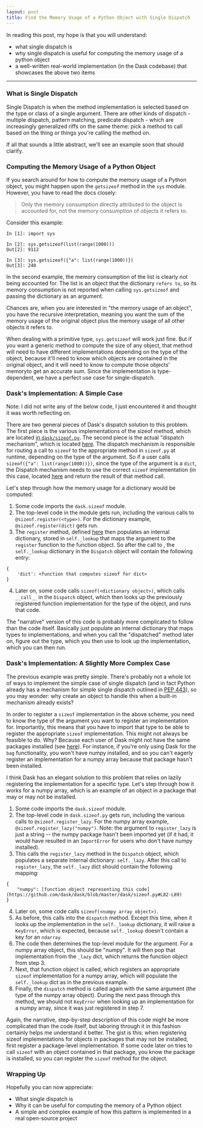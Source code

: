 ```yaml
---
layout: post
title: Find the Memory Usage of a Python Object with Single Dispatch
---
```


In reading this post, my hope is that you will understand:
* what single dispatch is
* why single dispatch is useful for computing the memory usage of a python object
* a well-written real-world implementation (in the Dask codebase) that showcases the above two items

----

### What is Single Dispatch 

Single Dispatch is when the method implementation is selected based on the type or class of a single argument. There are other kinds of dispatch - multiple dispatch, pattern matching, predicate dispatch - which are increasingly generalized riffs on the same theme: pick a method to call based on the thing or things you're calling the method on. 

If all that sounds a little abstract, we'll see an example soon that should clarify.


### Computing the Memory Usage of a Python Object

If you search around for how to compute the memory usage of a Python object, you might happen upon the `getsizeof` method in the `sys` module. However, you have to read the docs closely: 

> Only the memory consumption directly attributed to the object is accounted for, not the memory consumption of objects it refers to.

Consider this example:
```
In [1]: import sys

In [2]: sys.getsizeof(list(range(1000)))
Out[2]: 9112

In [3]: sys.getsizeof({"a": list(range(1000))})
Out[3]: 240
```

In the second example, the memory consumption of the list is clearly not being accounted for. The list is an object that the dictionary `refers to`, so its memory consumption is not reported when calling `sys.getsizeof` and passing the dictionary as an argument. 

Chances are, when you are interested in "the memory usage of an object", you have the recursive interpretation, meaning you want the sum of the memory usage of the original object plus the memory usage of all other objects it refers to. 

When dealing with a primitive type, `sys.getsizeof` will work just fine. But if you want a generic method to compute the size of any object, that method will need to have different implementations depending on the type of the object, because it'll need to know which objects are contained in the original object, and it will need to know to compute those objects' memoryto get an accurate sum. Since the implementation is type-dependent, we have a perfect use case for single-dispatch.


### Dask's Implementation: A Simple Case 

Note: I did not write any of the below code, I just encountered it and thought it was worth reflecting on.

There are two general pieces of Dask's dispatch solution to this problem. The first piece is the various implementations of the sizeof method, which are located [in `dask/sizeof.py`](https://github.com/dask/dask/blob/master/dask/sizeof.py). The second piece is the actual "dispatch mechanism", which is located [here](https://github.com/dask/dask/blob/master/dask/utils.py#L442). The dispatch mechanism is responsible for routing a call to `sizeof` to the appropriate method in `sizeof.py` at runtime, depending on the type of the argument. So if a user calls `sizeof({"a": list(range(1000))})`, since the type of the argument is a `dict`, the Dispatch mechanism needs to use the correct `sizeof` implementation (in this case, located [here](https://github.com/dask/dask/blob/master/dask/sizeof.py#L41) and return the result of that method call.

Let's step through how the memory usage for a dictionary would be computed: 

1. Some code imports the `dask.sizeof` module. 
2. The top-level code in the module gets run, including the various calls to `@sizeof.register(<type>)`. For the dictionary example, `@sizeof.register(dict)` gets run. 
3. The `register` method, defined [here](https://github.com/dask/dask/blob/master/dask/utils.py#L451) then populates an internal dictionary, stored in `self._lookup` that maps the argument to the `register` function to the function object. So after the call to , the `self._lookup` dictionary in the `Dispatch` object will contain the following entry: 
```
{
	'dict': <function that computes sizeof for dict>
}
```
4. Later on, some code calls `sizeof(<dictionary object>)`, which calls `__call__` in the `Dispatch` object, which then looks up the previously registered function implementation for the type of the object, and runs that code. 

The "narrative" version of this code is probably more complicated to follow than the code itself. Basically just populate an internal dictionary that maps types to implementations, and when you call the "dispatched" method later on, figure out the type, which you then use to look up the implementation, which you can then run.


### Dask's Implementation: A Slightly More Complex Case

The previous example was pretty simple. There's probably not a whole lot of ways to implement the simple case of single dispatch (and in fact Python already has a mechanism for simple single dispatch outlined in [PEP 443](https://www.python.org/dev/peps/pep-0443/)), so you may wonder: why create an object to handle this when a built-in mechanism already exists?

In order to register a `sizeof` implementation in the above scheme, you need to know the type of the argument you want to register an implementation for. Importantly, this means that you have to import that type to be able to register the appropriate `sizeof` implementation. This might not always be feasible to do. Why? Because each user of Dask might not have the same packages installed (see [here](https://github.com/dask/dask/blob/master/setup.py#L11-L27)). For instance, if you're only using Dask for the `bag` functionality, you won't have numpy installed, and so you can't eagerly register an implementation for a numpy array because that package hasn't been installed. 

I think Dask has an elegant solution to this problem that relies on lazily registering the implementation for a specific type. Let's step through how it works for a numpy array, which is an example of an object in a package that may or may not be installed.

1. Some code imports the `dask.sizeof` module. 
2. The top-level code in `dask.sizeof.py` gets run, including the various calls to `@sizeof.register_lazy`. For the numpy array example, `@sizeof.register_lazy("numpy")`. Note: the argument to `register_lazy` is just a string -- the numpy package hasn't been imported yet (if it had, it would have resulted in an `ImportError` for users who don't have numpy installed).
3. This calls the `register_lazy` method in the `Dispatch` object, which populates a separate internal dictionary: `self._lazy`. After this call to `register_lazy`, the `self._lazy` dict should contain the following mapping: 
```
{
	"numpy": [function object representing this code](https://github.com/dask/dask/blob/master/dask/sizeof.py#L82-L89)
}
```
4. Later on, some code calls `sizeof(<numpy array object>)`.
5. As before, this calls into the `dispatch` method. Except this time, when it looks up the implementation in the `self._lookup` dictionary, it will raise a `KeyError`, which is expected, because `self._lookup` doesn't contain a key for an `ndarray`.
6. The code then determines the top-level module for the argument. For a numpy array object, this should be "numpy". It will then pop that implementation from the `_lazy` dict, which returns the function object from step 3. 
7. Next, that function object is called, which registers an appropriate `sizeof` implementation for a numpy array, which will populate the `self._lookup` dict as in the previous example.
8. Finally, the `dispatch` method is called again with the same argument (the type of the numpy array object). During the next pass through this method, we should not `KeyError` when looking up an implementation for a numpy array, since it was just registered in step 7. 

Again, the narrative, step-by-step description of this code might be more complicated than the code itself, but laboring through it in this fashion certainly helps me understand it better. The gist is this: when registering sizeof implementations for objects in packages that may not be installed, first register a package-level implementation. If some code later on tries to call `sizeof` with an object contained in that package, you know the package is installed, so you can register the `sizeof` method for the object.

### Wrapping Up

Hopefully you can now appreciate:
- What single dispatch is
- Why it can be useful for computing the memory of a Python object
- A simple and complex example of how this pattern is implemented in a real open-source project


